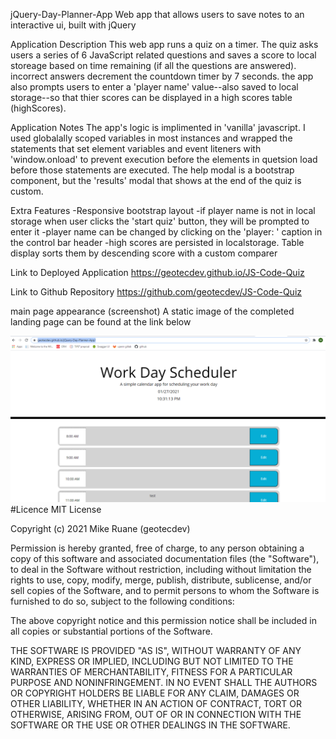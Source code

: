 jQuery-Day-Planner-App
Web app that allows users to save notes to an interactive ui, built with jQuery

Application Description
This web app runs a quiz on a timer. The quiz asks users a series of 6 JavaScript related questions and saves a score to local storeage based on time remaining (if all the questions are answered). incorrect answers decrement the countdown timer by 7 seconds. the app also prompts users to enter a 'player name' value--also saved to local storage--so that thier scores can be displayed in a high scores table (highScores).

Application Notes
The app's logic is implimented in 'vanilla' javascript. I used globalally scoped variables in most instances and wrapped the statements that set element variables and event liteners with 'window.onload' to prevent execution before the elements in quetsion load before those statements are executed. The help modal is a bootstrap component, but the 'results' modal that shows at the end of the quiz is custom.

Extra Features
-Responsive bootstrap layout -if player name is not in local storage when user clicks the 'start quiz' button, they will be prompted to enter it -player name can be changed by clicking on the 'player: ' caption in the control bar header -high scores are persisted in localstorage. Table display sorts them by descending score with a custom comparer

Link to Deployed Application
https://geotecdev.github.io/JS-Code-Quiz

Link to Github Repository
https://github.com/geotecdev/JS-Code-Quiz

main page appearance (screenshot)
A static image of the completed landing page can be found at the link below

![alt text](images/Screenshot.png)
#Licence MIT License

Copyright (c) 2021 Mike Ruane (geotecdev)

Permission is hereby granted, free of charge, to any person obtaining a copy of this software and associated documentation files (the "Software"), to deal in the Software without restriction, including without limitation the rights to use, copy, modify, merge, publish, distribute, sublicense, and/or sell copies of the Software, and to permit persons to whom the Software is furnished to do so, subject to the following conditions:

The above copyright notice and this permission notice shall be included in all copies or substantial portions of the Software.

THE SOFTWARE IS PROVIDED "AS IS", WITHOUT WARRANTY OF ANY KIND, EXPRESS OR IMPLIED, INCLUDING BUT NOT LIMITED TO THE WARRANTIES OF MERCHANTABILITY, FITNESS FOR A PARTICULAR PURPOSE AND NONINFRINGEMENT. IN NO EVENT SHALL THE AUTHORS OR COPYRIGHT HOLDERS BE LIABLE FOR ANY CLAIM, DAMAGES OR OTHER LIABILITY, WHETHER IN AN ACTION OF CONTRACT, TORT OR OTHERWISE, ARISING FROM, OUT OF OR IN CONNECTION WITH THE SOFTWARE OR THE USE OR OTHER DEALINGS IN THE SOFTWARE.